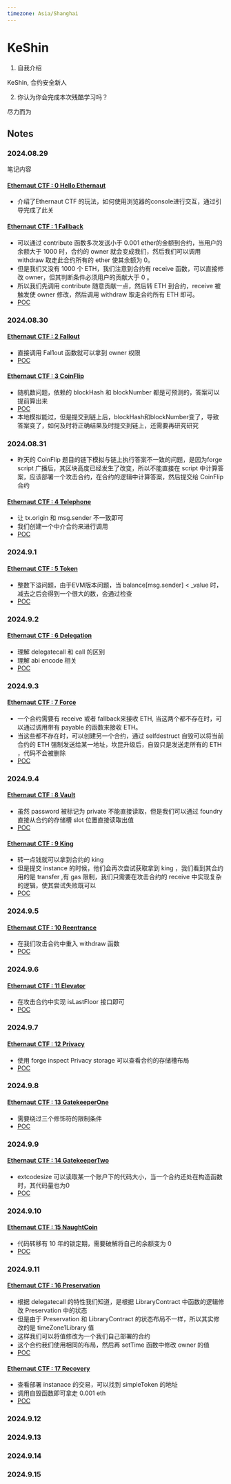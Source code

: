 ```yaml
---
timezone: Asia/Shanghai 
---
```


# KeShin

1. 自我介绍

KeShin, 合约安全新人

2. 你认为你会完成本次残酷学习吗？

尽力而为

## Notes

<!-- Content_START -->

### 2024.08.29

笔记内容

#### [Ethernaut CTF : 0 Hello Ethernaut](https://ethernaut.openzeppelin.com/level/0)
- 介绍了Ethernaut CTF 的玩法，如何使用浏览器的console进行交互，通过引导完成了此关

#### [Ethernaut CTF : 1 Fallback](https://ethernaut.openzeppelin.com/level/1)

- 可以通过 contribute 函数多次发送小于 0.001 ether的金额到合约，当用户的余额大于 1000 时，合约的 owner 就会变成我们，然后我们可以调用 withdraw 取走此合约所有的 ether 使其余额为 0。
- 但是我们又没有 1000 个 ETH，我们注意到合约有 receive 函数，可以直接修改 owner，但其判断条件必须用户的贡献大于 0 。
- 所以我们先调用 contribute 随意贡献一点，然后转 ETH 到合约，receive 被触发使 owner 修改，然后调用 withdraw 取走合约所有 ETH 即可。
- [POC](./Writeup/KeShin/A-Ethernaut%20CTF/1-Fallback)

### 2024.08.30

#### [Ethernaut CTF : 2 Fallout](https://ethernaut.openzeppelin.com/level/2)
- 直接调用 Fal1out 函数就可以拿到 owner 权限
- [POC](./Writeup/KeShin/A-Ethernaut%20CTF/2-Fallout)

#### [Ethernaut CTF : 3 CoinFlip](https://ethernaut.openzeppelin.com/level/3)
- 随机数问题，依赖的 blockHash 和 blockNumber 都是可预测的，答案可以提前算出来
- [POC](./Writeup/KeShin/A-Ethernaut%20CTF/3-CoinFlip)
- 本地模拟能过，但是提交到链上后，blockHash和blockNumber变了，导致答案变了，如何及时将正确结果及时提交到链上，还需要再研究研究

### 2024.08.31
- 昨天的 CoinFlip 题目的链下模拟与链上执行答案不一致的问题，是因为forge script 广播后，其区块高度已经发生了改变，所以不能直接在 script 中计算答案，应该部署一个攻击合约，在合约的逻辑中计算答案，然后提交给 CoinFlip 合约

#### [Ethernaut CTF : 4 Telephone](https://ethernaut.openzeppelin.com/level/4)
- 让 tx.origin 和 msg.sender 不一致即可
- 我们创建一个中介合约来进行调用
- [POC](./Writeup/KeShin/A-Ethernaut%20CTF/4-Telephone)

### 2024.9.1
#### [Ethernaut CTF : 5 Token](https://ethernaut.openzeppelin.com/level/5)
- 整数下溢问题，由于EVM版本问题，当 balance[msg.sender] < _value 时，减去之后会得到一个很大的数，会通过检查
- [POC](./Writeup/KeShin/A-Ethernaut%20CTF/5-Token)

### 2024.9.2
#### [Ethernaut CTF : 6 Delegation](https://ethernaut.openzeppelin.com/level/6)
- 理解 delegatecall 和 call 的区别
- 理解 abi encode 相关
- [POC](./Writeup/KeShin/A-Ethernaut%20CTF/6-Delegation/)

### 2024.9.3
#### [Ethernaut CTF : 7 Force](https://ethernaut.openzeppelin.com/level/7)
- 一个合约需要有 receive 或者 fallback来接收 ETH, 当这两个都不存在时，可以通过调用带有 payable 的函数来接收 ETH。
- 当这些都不存在时，可以创建另一个合约，通过 selfdestruct 自毁可以将当前合约的 ETH 强制发送给某一地址，坎昆升级后，自毁只是发送走所有的 ETH ，代码不会被删除
- [POC](./Writeup/KeShin/A-Ethernaut%20CTF/7-Force/)

### 2024.9.4
#### [Ethernaut CTF : 8 Vault](https://ethernaut.openzeppelin.com/level/8)
- 虽然 password 被标记为 private 不能直接读取，但是我们可以通过 foundry 直接从合约的存储槽 slot 位置直接读取出值
- [POC](./Writeup/KeShin/A-Ethernaut%20CTF/8-Vault/)

#### [Ethernaut CTF : 9 King](https://ethernaut.openzeppelin.com/level/9)
- 转一点钱就可以拿到合约的 king 
- 但是提交 instance 的时候，他们会再次尝试获取拿到 king ，我们看到其合约用的是 transfer ,有 gas 限制，我们只需要在攻击合约的 receive 中实现复杂的逻辑，使其尝试失败既可以
- [POC](./Writeup/KeShin/A-Ethernaut%20CTF/9-King/)


### 2024.9.5
#### [Ethernaut CTF : 10 Reentrance](https://ethernaut.openzeppelin.com/level/10)
- 在我们攻击合约中重入 withdraw 函数
- [POC](./Writeup/KeShin/A-Ethernaut%20CTF/10-Reentrance/)

### 2024.9.6
#### [Ethernaut CTF : 11 Elevator](https://ethernaut.openzeppelin.com/level/11)
- 在攻击合约中实现 isLastFloor 接口即可
- [POC](./Writeup/KeShin/A-Ethernaut%20CTF/11-Elevator/)

### 2024.9.7
#### [Ethernaut CTF : 12 Privacy](https://ethernaut.openzeppelin.com/level/12)
- 使用 forge inspect Privacy storage 可以查看合约的存储槽布局
- [POC](./Writeup/KeShin/A-Ethernaut%20CTF/12-Privacy/)

### 2024.9.8
#### [Ethernaut CTF : 13 GatekeeperOne](https://ethernaut.openzeppelin.com/level/13)
- 需要绕过三个修饰符的限制条件
- [POC](./Writeup/KeShin/A-Ethernaut%20CTF/13-GatekeeperOne/)

### 2024.9.9
#### [Ethernaut CTF : 14 GatekeeperTwo](https://ethernaut.openzeppelin.com/level/14)
- extcodesize 可以读取某一个账户下的代码大小，当一个合约还处在构造函数时，其代码量也为0
- [POC](./Writeup/KeShin/A-Ethernaut%20CTF/14-GatekeeperTwo/)

### 2024.9.10
#### [Ethernaut CTF : 15 NaughtCoin](https://ethernaut.openzeppelin.com/level/15)
- 代码转移有 10 年的锁定期，需要破解将自己的余额变为 0
- [POC](./Writeup/KeShin/A-Ethernaut%20CTF/15-NaughtCoin/)

### 2024.9.11
#### [Ethernaut CTF : 16 Preservation](https://ethernaut.openzeppelin.com/level/16)
- 根据 delegatecall 的特性我们知道，是根据 LibraryContract 中函数的逻辑修改 Preservation 中的状态
- 但是由于 Preservation 和 LibraryContract 的状态布局不一样，所以其实修改的是 timeZone1Library 值
- 这样我们可以将值修改为一个我们自己部署的合约
- 这个合约我们使用相同的布局，然后再 setTime 函数中修改 owner 的值
- [POC](./Writeup/KeShin/A-Ethernaut%20CTF/16-Preservation/)

#### [Ethernaut CTF : 17 Recovery](https://ethernaut.openzeppelin.com/level/17)
- 查看部署 instanace 的交易，可以找到 simpleToken 的地址
- 调用自毁函数即可拿走 0.001 eth
- [POC](./Writeup/KeShin/A-Ethernaut%20CTF/17-Recovery/)

### 2024.9.12

### 2024.9.13

### 2024.9.14

### 2024.9.15

<!-- Content_END -->
